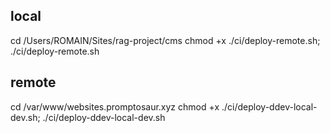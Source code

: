 ## local
cd /Users/ROMAIN/Sites/rag-project/cms
chmod +x ./ci/deploy-remote.sh; ./ci/deploy-remote.sh

## remote
cd /var/www/websites.promptosaur.xyz
chmod +x ./ci/deploy-ddev-local-dev.sh; ./ci/deploy-ddev-local-dev.sh